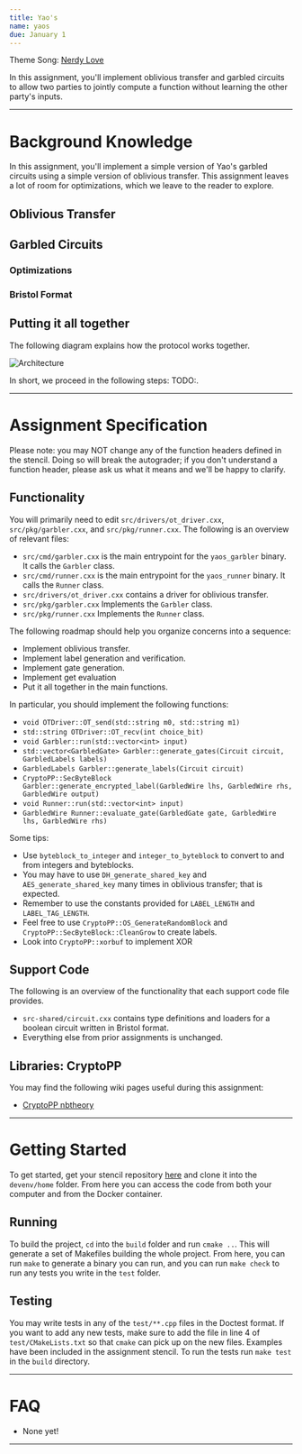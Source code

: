 ```yaml
---
title: Yao's
name: yaos
due: January 1 
---
```


Theme Song: [Nerdy Love](https://www.youtube.com/watch?v=6jzH6_KOsKk)

In this assignment, you'll implement oblivious transfer and garbled circuits to allow two parties to jointly compute a function without learning the other party's inputs.

---

# Background Knowledge

In this assignment, you'll implement a simple version of Yao's garbled circuits using a simple version of oblivious transfer. This assignment leaves a lot of room for optimizations, which we leave to the reader to explore.

## Oblivious Transfer

## Garbled Circuits

### Optimizations

### Bristol Format

## Putting it all together

The following diagram explains how the protocol works together.

![Architecture]()

In short, we proceed in the following steps: TODO:.

---

# Assignment Specification

Please note: you may NOT change any of the function headers defined in the stencil. Doing so will break the autograder; if you don't understand a function header, please ask us what it means and we'll be happy to clarify.

## Functionality

You will primarily need to edit `src/drivers/ot_driver.cxx`, `src/pkg/garbler.cxx`, and `src/pkg/runner.cxx`. The following is an overview of relevant files:
- `src/cmd/garbler.cxx` is the main entrypoint for the `yaos_garbler` binary. It calls the `Garbler` class.
- `src/cmd/runner.cxx` is the main entrypoint for the `yaos_runner` binary. It calls the `Runner` class.
- `src/drivers/ot_driver.cxx` contains a driver for oblivious transfer.
- `src/pkg/garbler.cxx` Implements the `Garbler` class.
- `src/pkg/runner.cxx` Implements the `Runner` class.

The following roadmap should help you organize concerns into a sequence:
- Implement oblivious transfer.
- Implement label generation and verification.
- Implement gate generation.
- Implement get evaluation
- Put it all together in the main functions.

In particular, you should implement the following functions:
- `void OTDriver::OT_send(std::string m0, std::string m1)`
- `std::string OTDriver::OT_recv(int choice_bit)`
- `void Garbler::run(std::vector<int> input)`
- `std::vector<GarbledGate> Garbler::generate_gates(Circuit circuit, GarbledLabels labels)`
- `GarbledLabels Garbler::generate_labels(Circuit circuit)`
- `CryptoPP::SecByteBlock Garbler::generate_encrypted_label(GarbledWire lhs, GarbledWire rhs, GarbledWire output)`
- `void Runner::run(std::vector<int> input)`
- `GarbledWire Runner::evaluate_gate(GarbledGate gate, GarbledWire lhs, GarbledWire rhs)`

Some tips:
- Use `byteblock_to_integer` and `integer_to_byteblock` to convert to and from integers and byteblocks.
- You may have to use `DH_generate_shared_key` and `AES_generate_shared_key` many times in oblivious transfer; that is expected.
- Remember to use the constants provided for `LABEL_LENGTH` and `LABEL_TAG_LENGTH`.
- Feel free to use `CryptoPP::OS_GenerateRandomBlock` and `CryptoPP::SecByteBlock::CleanGrow` to create labels.
- Look into `CryptoPP::xorbuf` to implement XOR

## Support Code

The following is an overview of the functionality that each support code file provides.
- `src-shared/circuit.cxx` contains type definitions and loaders for a boolean circuit written in Bristol format.
- Everything else from prior assignments is unchanged.

## Libraries: CryptoPP

You may find the following wiki pages useful during this assignment:
- [CryptoPP nbtheory](https://www.cryptopp.com/docs/ref/nbtheory_8h.html)

---

# Getting Started

To get started, get your stencil repository [here](https://classroom.github.com/a/RyYCEcnP) and clone it into the `devenv/home` folder. From here you can access the code from both your computer and from the Docker container.

## Running

To build the project, `cd`  into the `build` folder and run `cmake ..`. This will generate a set of Makefiles building the whole project. From here, you can run `make` to generate a binary you can run, and you can run `make check` to run any tests you write in the `test` folder.

## Testing

You may write tests in any of the `test/**.cpp` files in the Doctest format. If you want to add any new tests, make sure to add the file in line 4 of `test/CMakeLists.txt` so that `cmake` can pick up on the new files. Examples have been included in the assignment stencil. To run the tests run `make test` in the `build` directory.

---

# FAQ

- None yet!

---
